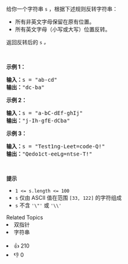 <p>给你一个字符串 <code>s</code> ，根据下述规则反转字符串：</p>

<ul> 
 <li>所有非英文字母保留在原有位置。</li> 
 <li>所有英文字母（小写或大写）位置反转。</li> 
</ul>

<p>返回反转后的 <code>s</code><em> 。</em></p>

<p>&nbsp;</p>

<ol> 
</ol>

<p><strong>示例 1：</strong></p>

<pre>
<strong>输入：</strong>s = "ab-cd"
<strong>输出：</strong>"dc-ba"
</pre>

<ol> 
</ol>

<p><strong>示例 2：</strong></p>

<pre>
<strong>输入：</strong>s = "a-bC-dEf-ghIj"
<strong>输出：</strong>"j-Ih-gfE-dCba"
</pre>

<ol> 
</ol>

<p><strong>示例 3：</strong></p>

<pre>
<strong>输入：</strong>s = "Test1ng-Leet=code-Q!"
<strong>输出：</strong>"Qedo1ct-eeLg=ntse-T!"
</pre>

<p>&nbsp;</p>

<p><strong>提示</strong></p>

<ul> 
 <li><code>1 &lt;= s.length &lt;= 100</code></li> 
 <li><code>s</code> 仅由 ASCII 值在范围 <code>[33, 122]</code> 的字符组成</li> 
 <li><code>s</code> 不含 <code>'\"'</code> 或 <code>'\\'</code></li> 
</ul>

<div><div>Related Topics</div><div><li>双指针</li><li>字符串</li></div></div><br><div><li>👍 210</li><li>👎 0</li></div>